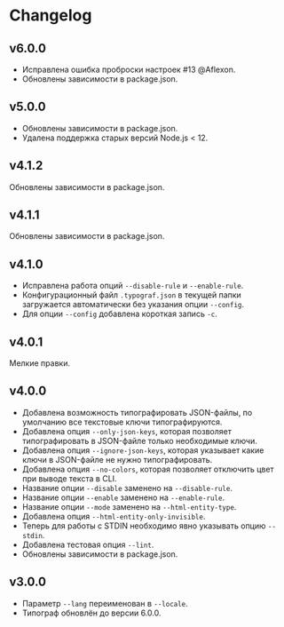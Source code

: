 # Changelog

## v6.0.0
- Исправлена ошибка проброски настроек #13 @Aflexon.
- Обновлены зависимости в package.json.

## v5.0.0
- Обновлены зависимости в package.json.
- Удалена поддержка старых версий Node.js < 12.

## v4.1.2
Обновлены зависимости в package.json.

## v4.1.1
Обновлены зависимости в package.json.

## v4.1.0
- Исправлена работа опций `--disable-rule` и `--enable-rule`.
- Конфигурационный файл `.typograf.json` в текущей папки загружается автоматически без указания опции `--config`.
- Для опции `--config` добавлена короткая запись `-c`.

## v4.0.1
Мелкие правки.

## v4.0.0
- Добавлена возможность типографировать JSON-файлы, по умолчанию все текстовые ключи типографируются.
- Добавлена опция `--only-json-keys`, которая позволяет типографировать в JSON-файле только необходимые ключи.
- Добавлена опция `--ignore-json-keys`, которая указывает какие ключи в JSON-файле не нужно типографировать.
- Добавлена опция `--no-colors`, которая позволяет отключить цвет при выводе текста в CLI.
- Название опции `--disable` заменено на `--disable-rule`.
- Название опции `--enable` заменено на `--enable-rule`.
- Название опции `--mode` заменено на `--html-entity-type`.
- Добавлена опция `--html-entity-only-invisible`.
- Теперь для работы с STDIN необходимо явно указывать опцию `--stdin`.
- Добавлена тестовая опция `--lint`.
- Обновлены зависимости в package.json.

## v3.0.0
- Параметр `--lang` переименован в `--locale`.
- Типограф обновлён до версии 6.0.0.
